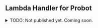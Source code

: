 ## Lambda Handler for Probot



<details>
<summary>TODO: Not published yet. Coming soon.</summary>

```shell
$ npm install @probot/serverless-lambda
```

```javascript
# serverless.js
const serverless = require('@probot/serverless-aws');
// run the app defined in index.js
module.exports = serverless('.')
```

</details>
